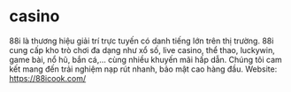 # casino
88i là thương hiệu giải trí trực tuyến có danh tiếng lớn trên thị trường. 88i cung cấp kho trò chơi đa dạng như xổ số, live casino, thể thao, luckywin, game bài, nổ hũ, bắn cá,... cùng nhiều khuyến mãi hấp dẫn. Chúng tôi cam kết mang đến trải nghiệm nạp rút nhanh, bảo mật cao hàng đầu. Website: https://88icook.com/ 

